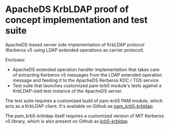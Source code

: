
# ApacheDS KrbLDAP proof of concept implementation and test suite

  ApacheDS-based server side implementation of KrbLDAP protocol (Kerberos v5 using LDAP extended operations as carrier protocol).

  Encloses:

  * ApacheDS extended operation handler implementation that takes care of extracting Kerberos v5 messages from the LDAP extended operation message and feeding it to the ApacheDS Kerberos KDC / TGS service
  * Test suite that launches customized pam-krb5 module's tests against a KrbLDAP-ized test instance of the ApacheDS server.

  The test suite requires a customized build of pam-krb5 PAM module, which acts as a KrbLDAP client. It's available on Github as [pam_krb5-krbldap](http://github.com/aadamowski/pam_krb5-krbldap).

  The pam_krb5-krbldap itself requires a customized version of MIT Kerberos v5 library, which is also present on Github as [krb5-krbldap](http://github.com/aadamowski/krb5-krbldap).

